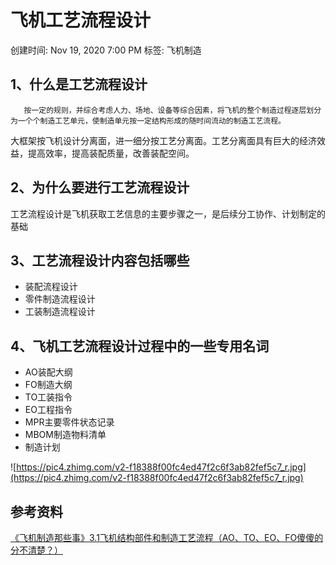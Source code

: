 # 飞机工艺流程设计

创建时间: Nov 19, 2020 7:00 PM
标签: 飞机制造

## 1、什么是工艺流程设计

       按一定的规则，并综合考虑人力、场地、设备等综合因素，将飞机的整个制造过程逐层划分为一个个制造工艺单元，使制造单元按一定结构形成的随时间流动的制造工艺流程。

大框架按飞机设计分离面，进一细分按工艺分离面。工艺分离面具有巨大的经济效益，提高效率，提高装配质量，改善装配空间。

## 2、为什么要进行工艺流程设计

工艺流程设计是飞机获取工艺信息的主要步骤之一，是后续分工协作、计划制定的基础

## 3、工艺流程设计内容包括哪些

- 装配流程设计
- 零件制造流程设计
- 工装制造流程设计

## 4、飞机工艺流程设计过程中的一些专用名词

- AO装配大纲
- FO制造大纲
- TO工装指令
- EO工程指令
- MPR主要零件状态记录
- MBOM制造物料清单
- 制造计划

![https://pic4.zhimg.com/v2-f18388f00fc4ed47f2c6f3ab82fef5c7_r.jpg](https://pic4.zhimg.com/v2-f18388f00fc4ed47f2c6f3ab82fef5c7_r.jpg)

## 参考资料

[《飞机制造那些事》3.1飞机结构部件和制造工艺流程（AO、TO、EO、FO傻傻的分不清楚？）](https://zhuanlan.zhihu.com/p/57314679)